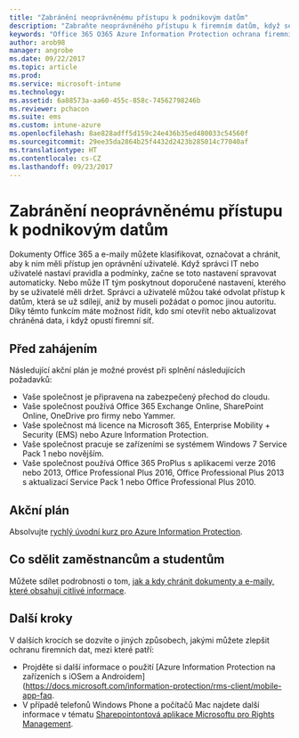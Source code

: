 ```yaml
---
title: "Zabránění neoprávněnému přístupu k podnikovým datům"
description: "Zabraňte neoprávněného přístupu k firemním datům, když se sdílí mimo podnikovou síť."
keywords: "Office 365 O365 Azure Information Protection ochrana firemních dat mimo vaši firemní síť"
author: arob98
manager: angrobe
ms.date: 09/22/2017
ms.topic: article
ms.prod: 
ms.service: microsoft-intune
ms.technology: 
ms.assetid: 6a88573a-aa60-455c-858c-74562798246b
ms.reviewer: pchacon
ms.suite: ems
ms.custom: intune-azure
ms.openlocfilehash: 8ae828adff5d159c24e436b35ed480033c54560f
ms.sourcegitcommit: 29ee35da2864b25f4432d2423b285014c77040af
ms.translationtype: HT
ms.contentlocale: cs-CZ
ms.lasthandoff: 09/23/2017
---
```

# <a name="prevent-unauthorized-access-to-company-data"></a>Zabránění neoprávněnému přístupu k podnikovým datům 

Dokumenty Office 365 a e-maily můžete klasifikovat, označovat a chránit, aby k nim měli přístup jen oprávnění uživatelé. Když správci IT nebo uživatelé nastaví pravidla a podmínky, začne se toto nastavení spravovat automaticky. Nebo může IT tým poskytnout doporučené nastavení, kterého by se uživatelé měli držet. Správci a uživatelé můžou také odvolat přístup k datům, která se už sdílejí, aniž by museli požádat o pomoc jinou autoritu. Díky těmto funkcím máte možnost řídit, kdo smí otevřít nebo aktualizovat chráněná data, i když opustí firemní síť. 

## <a name="before-you-begin"></a>Před zahájením

Následující akční plán je možné provést při splnění následujících požadavků:
* Vaše společnost je připravena na zabezpečený přechod do cloudu.
* Vaše společnost používá Office 365 Exchange Online, SharePoint Online, OneDrive pro firmy nebo Yammer.
* Vaše společnost má licence na Microsoft 365, Enterprise Mobility + Security (EMS) nebo Azure Information Protection.
* Vaše společnost pracuje se zařízeními se systémem Windows 7 Service Pack 1 nebo novějším.
* Vaše společnost používá Office 365 ProPlus s aplikacemi verze 2016 nebo 2013, Office Professional Plus 2016, Office Professional Plus 2013 s aktualizací Service Pack 1 nebo Office Professional Plus 2010.

## <a name="action-plan"></a>Akční plán

Absolvujte [rychlý úvodní kurz pro Azure Information Protection](https://docs.microsoft.com/information-protection/get-started/infoprotect-quick-start-tutorial).  

## <a name="what-to-tell-employees-and-students"></a>Co sdělit zaměstnancům a studentům

Můžete sdílet podrobnosti o tom, [jak a kdy chránit dokumenty a e-maily, které obsahují citlivé informace](https://docs.microsoft.com/information-protection/deploy-use/help-users).

## <a name="next-steps"></a>Další kroky

V dalších krocích se dozvíte o jiných způsobech, jakými můžete zlepšit ochranu firemních dat, mezi které patří: 

* Projděte si další informace o použití [Azure Information Protection na zařízeních s iOSem a Androidem](https://docs.microsoft.com/information-protection/rms-client/mobile-app-faq.
* V případě telefonů Windows Phone a počítačů Mac najdete další informace v tématu [Sharepointontová aplikace Microsoftu pro Rights Management](https://technet.microsoft.com/dn451248).
